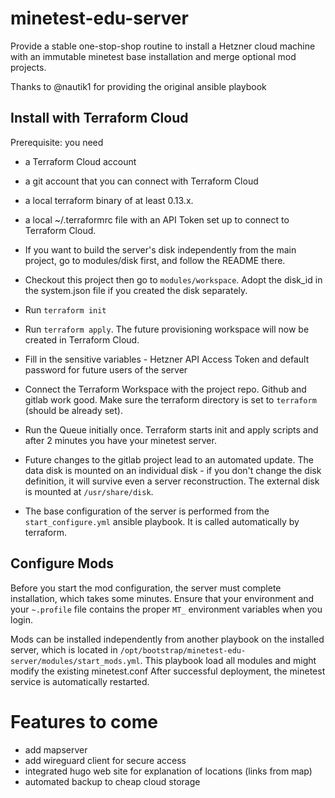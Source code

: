 # minetest-edu-server

Provide a stable one-stop-shop routine to install a Hetzner cloud machine with an immutable minetest base installation and merge optional mod projects.

Thanks to @nautik1 for providing the original ansible playbook

## Install with Terraform Cloud

Prerequisite: you need 
* a Terraform Cloud account
* a git account that you can connect with Terraform Cloud
* a local terraform binary of at least 0.13.x.
* a local ~/.terraformrc file with an API Token set up to connect to Terraform Cloud.

* If you want to build the server's disk independently from the main project, go to modules/disk first, and follow the README there.
* Checkout this project then go to `modules/workspace`. Adopt the disk_id in the system.json file if you created the disk separately.
* Run `terraform init`
* Run `terraform apply`. The future provisioning workspace will now be created in Terraform Cloud.
* Fill in the sensitive variables - Hetzner API Access Token and default password for future users of the server
* Connect the Terraform Workspace with the project repo. Github and gitlab work good. Make sure the terraform directory is set to `terraform` (should be already set).
* Run the Queue initially once. Terraform starts init and apply scripts and after 2 minutes you have your minetest server.
* Future changes to the gitlab project lead to an automated update. The data disk is mounted on an individual disk - if you don't change the disk definition, it will survive even a server reconstruction. The external disk is mounted at `/usr/share/disk`.
* The base configuration of the server is performed from the `start_configure.yml` ansible playbook. It is called automatically by terraform.

## Configure Mods

Before you start the mod configuration, the server must complete installation, which takes some minutes.
Ensure that your environment and your `~.profile` file contains the proper `MT_` environment variables when you login. 

Mods can be installed independently from another playbook on the installed server, which is located in `/opt/bootstrap/minetest-edu-server/modules/start_mods.yml`.
This playbook load all modules and might modify the existing minetest.conf After successful deployment, the minetest service is automatically restarted.

# Features to come
* add mapserver
* add wireguard client for secure access
* integrated hugo web site for explanation of locations (links from map)
* automated backup to cheap cloud storage
